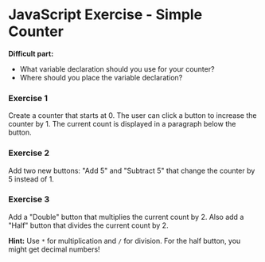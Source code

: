 # JavaScript Exercise - Simple Counter

**Difficult part:**

-   What variable declaration should you use for your counter?
-   Where should you place the variable declaration?

### Exercise 1

Create a counter that starts at 0. The user can click a button to increase the counter by 1. The current count is displayed in a paragraph below the button.

### Exercise 2

Add two new buttons: "Add 5" and "Subtract 5" that change the counter by 5 instead of 1.

### Exercise 3

Add a "Double" button that multiplies the current count by 2. Also add a "Half" button that divides the current count by 2.

**Hint:** Use `*` for multiplication and `/` for division. For the half button, you might get decimal numbers!
